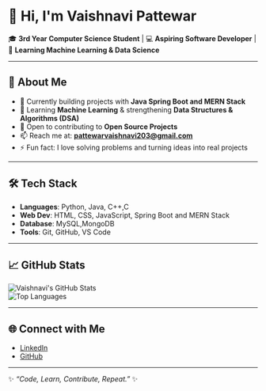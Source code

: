# 👋 Hi, I'm Vaishnavi Pattewar  

🎓 **3rd Year Computer Science Student** | 💻 **Aspiring Software Developer** | 🌱 **Learning Machine Learning & Data Science**

---

## 🚀 About Me  
- 🔭 Currently building projects with **Java Spring Boot and MERN Stack**
- 🌱 Learning **Machine Learning** & strengthening **Data Structures & Algorithms (DSA)**  
- 🤝 Open to contributing to **Open Source Projects**  
- 📫 Reach me at: **pattewarvaishnavi203@gmail.com**  
- ⚡ Fun fact: I love solving problems and turning ideas into real projects  

---

## 🛠️ Tech Stack  
- **Languages**: Python, Java, C++,C  
- **Web Dev**: HTML, CSS, JavaScript, Spring Boot and MERN Stack
- **Database**: MySQL,MongoDB
- **Tools**: Git, GitHub, VS Code 

---

## 📈 GitHub Stats  
![Vaishnavi's GitHub Stats](https://github-readme-stats.vercel.app/api?username=Vaishnavipattewar&show_icons=true&theme=radical)  
![Top Languages](https://github-readme-stats.vercel.app/api/top-langs/?username=Vaishnavipattewar&layout=compact&theme=radical)  

---

## 🌐 Connect with Me  
- [LinkedIn](https://www.linkedin.com/in/vaishnavipattewar)  
- [GitHub](https://github.com/Vaishnavipattewar)  

---
✨ *“Code, Learn, Contribute, Repeat.”* ✨

